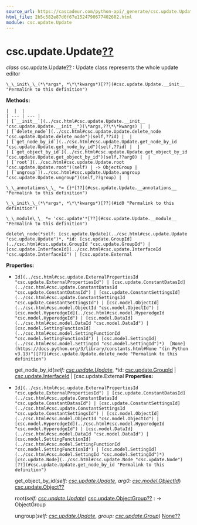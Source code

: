 ```yaml
---
source_url: https://cascadeur.com/python-api/_generate/csc.update.Update.html
html_file: 2b5c582e87d6f67e1524790677402602.html
module: csc.update.Update
---
```


# csc.update.Update[??](#csc-update-update "Permalink to this heading")

*class* csc.update.Update[??](#csc.update.Update "Permalink to this definition")
:   Update class represents the whole update editor

    \_\_init\_\_(*\*args*, *\*\*kwargs*)[??](#csc.update.Update.__init__ "Permalink to this definition")

    
**Methods:**

    |  |  |
    | --- | --- |
    | [`__init__`](../csc.html#csc.update.Update.__init__ "csc.update.Update.__init__")(\*args,??\*\*kwargs) |  |
    | [`delete_node`](../csc.html#csc.update.Update.delete_node "csc.update.Update.delete_node")(self,??id) |  |
    | [`get_node_by_id`](../csc.html#csc.update.Update.get_node_by_id "csc.update.Update.get_node_by_id")(self,??id) |  |
    | [`get_object_by_id`](../csc.html#csc.update.Update.get_object_by_id "csc.update.Update.get_object_by_id")(self,??arg0) |  |
    | [`root`](../csc.html#csc.update.Update.root "csc.update.Update.root")(self) | -> ObjectGroup |
    | [`ungroup`](../csc.html#csc.update.Update.ungroup "csc.update.Update.ungroup")(self,??group) |  |

    \_\_annotations\_\_ *= {}*[??](#csc.update.Update.__annotations__ "Permalink to this definition")

    \_\_init\_\_(*\*args*, *\*\*kwargs*)[??](#id0 "Permalink to this definition")

    \_\_module\_\_ *= 'csc.update'*[??](#csc.update.Update.__module__ "Permalink to this definition")

    delete\_node(*self: [csc.update.Update](../csc.html#csc.update.Update "csc.update.Update")*, *id: [csc.update.GroupId](../csc.html#csc.update.GroupId "csc.update.GroupId") | [csc.update.InterfaceId](../csc.html#csc.update.InterfaceId "csc.update.InterfaceId") | [csc.update.External
**Properties:**
- `Id](../csc.html#csc.update.ExternalPropertiesId "csc.update.ExternalPropertiesId") | [csc.update.ConstantDatasId](../csc.html#csc.update.ConstantDatasId "csc.update.ConstantDatasId") | [csc.update.ConstantSettingsId](../csc.html#csc.update.ConstantSettingsId "csc.update.ConstantSettingsId") | [csc.model.ObjectId](../csc.html#csc.model.ObjectId "csc.model.ObjectId") | [csc.model.HyperedgeId](../csc.html#csc.model.HyperedgeId "csc.model.HyperedgeId") | [csc.model.DataId](../csc.html#csc.model.DataId "csc.model.DataId") | [csc.model.SettingFunctionId](../csc.html#csc.model.SettingFunctionId "csc.model.SettingFunctionId") | [csc.model.SettingId](../csc.html#csc.model.SettingId "csc.model.SettingId")*)  [None](https://docs.python.org/3/library/constants.html#None "(in Python v3.13)")[??](#csc.update.Update.delete_node "Permalink to this definition")`

    get\_node\_by\_id(*self: [csc.update.Update](../csc.html#csc.update.Update "csc.update.Update")*, *id: [csc.update.GroupId](../csc.html#csc.update.GroupId "csc.update.GroupId") | [csc.update.InterfaceId](../csc.html#csc.update.InterfaceId "csc.update.InterfaceId") | [csc.update.External
**Properties:**
- `Id](../csc.html#csc.update.ExternalPropertiesId "csc.update.ExternalPropertiesId") | [csc.update.ConstantDatasId](../csc.html#csc.update.ConstantDatasId "csc.update.ConstantDatasId") | [csc.update.ConstantSettingsId](../csc.html#csc.update.ConstantSettingsId "csc.update.ConstantSettingsId") | [csc.model.ObjectId](../csc.html#csc.model.ObjectId "csc.model.ObjectId") | [csc.model.HyperedgeId](../csc.html#csc.model.HyperedgeId "csc.model.HyperedgeId") | [csc.model.DataId](../csc.html#csc.model.DataId "csc.model.DataId") | [csc.model.SettingFunctionId](../csc.html#csc.model.SettingFunctionId "csc.model.SettingFunctionId") | [csc.model.SettingId](../csc.html#csc.model.SettingId "csc.model.SettingId")*)  [csc.update.Node](../csc.html#csc.update.Node "csc.update.Node")[??](#csc.update.Update.get_node_by_id "Permalink to this definition")`

    get\_object\_by\_id(*self: [csc.update.Update](../csc.html#csc.update.Update "csc.update.Update")*, *arg0: [csc.model.ObjectId](../csc.html#csc.model.ObjectId "csc.model.ObjectId")*)  [csc.update.Object](../csc.html#csc.update.Object "csc.update.Object")[??](#csc.update.Update.get_object_by_id "Permalink to this definition")

    root(*self: [csc.update.Update](../csc.html#csc.update.Update "csc.update.Update")*)  [csc.update.ObjectGroup](../csc.html#csc.update.ObjectGroup "csc.update.ObjectGroup")[??](#csc.update.Update.root "Permalink to this definition")
    :   -> ObjectGroup

    ungroup(*self: [csc.update.Update](../csc.html#csc.update.Update "csc.update.Update")*, *group: [csc.update.Group](../csc.html#csc.update.Group "csc.update.Group")*)  [None](https://docs.python.org/3/library/constants.html#None "(in Python v3.13)")[??](#csc.update.Update.ungroup "Permalink to this definition")